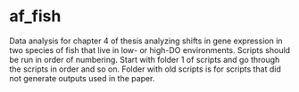 # af_fish
Data analysis for chapter 4 of thesis analyzing shifts in gene expression in two species of fish that live in low- or high-DO environments. Scripts should be run in order of numbering. Start with folder 1 of scripts and go through the scripts in order and so on. Folder with old scripts is for scripts that did not generate outputs used in the paper. 